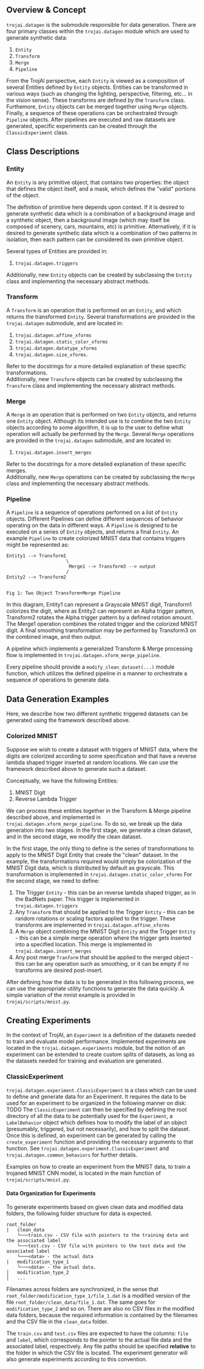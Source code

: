 ## Overview & Concept
`trojai.datagen` is the submodule responsible for data generation.  There are four primary classes 
 within the `trojai.datagen` module which are used to generate synthetic data:
 1. `Entity`
 2. `Transform`
 3. `Merge`
 4. `Pipeline`

From the TrojAI perspective, each `Entity` is viewed as a composition of several Entities
 defined by `Entity` objects.  Entities can be transformed in various ways (such as changing the 
 lighting, perspective, filtering, etc... in the vision sense).  These transforms are defined by the `Transform` class.  Furthemore, `Entity` objects can be merged together using `Merge` objects.  Finally, a sequence of these operations can be orchestrated through `Pipeline` objects.  After pipelines are executed and raw datasets are generated, specific experiments can be created through the `ClassicExperiment` class.


## Class Descriptions
### Entity
An `Entity` is any primitive object, that contains two properties: the object that defines the 
 object itself, and a mask, which defines the "valid" portions of the object.  

The definition of primitive here depends upon context.  If it is desired to generate synthetic 
 data which is a combination of a background image and a synthetic object, then a background image
 (which may itself be composed of scenery, cars,  mountains, etc) is primitive.  Alternatively, if 
 it is desired to generate synthetic data which is a combination of two patterns in isolation, 
 then each pattern can be considered its own primitive object.

Several types of Entities are provided in:
 1. `trojai.datagen.triggers`
 
Additionally, new `Entity` objects can be created by subclassing the `Entity` class and 
 implementing the necessary abstract methods.  
### Transform
A `Transform` is an operation that is performed on an `Entity`, and which returns the transformed
 `Entity`.  Several transformations are provided in the `trojai.datagen` submodule, and are 
 located in:
 1. `trojai.datagen.affine_xforms`
 2. `trojai.datagen.static_color_xforms`
 3. `trojai.datagen.datatype_xforms`
 4. `trojai.datagen.size_xforms`.  

Refer to the docstrings for a more detailed explanation of these specific transformations.  
 Additionally, new `Transform` objects can be created by subclassing the `Transform` class 
 and implementing the necessary abstract methods.   

### Merge
A `Merge` is an operation that is performed on two `Entity` objects, and returns one `Entity` 
 object.  Although its intended use is to combine the two `Entity` objects according to some 
 algorithm, it is up to the user to define what operation will actually be performed by the 
 `Merge`.  Several `Merge` operations are provided in the `trojai.datagen` submodule, and are 
 located in:
  1. `trojai.datagen.insert_merges`

Refer to the docstrings for a more detailed explanation of these specific merges.  
 Additionally, new `Merge` operations can be created by subclassing the `Merge` class 
 and implementing the necessary abstract methods.   

### Pipeline
A `Pipeline` is a sequence of operations performed on a list of `Entity` objects.  Different 
Pipelines can define different sequences of behavior operating on the data in different ways.  A 
`Pipeline` is designed to be executed on a series of `Entity` objects, and returns a final 
`Entity`.  An example `Pipeline` to create colorized MNIST data that contains triggers might be 
represented as:
```
Entity1 --> Transform1
                      \ 
                       Merge1 --> Transform3 --> output
                      /
Entity2 --> Transform2


Fig 1: Two Object Transform+Merge Pipeline
```
In this diagram, Entity1 can represent a Grayscale MNIST digit, Transform1 colorizes the 
digit, where as Entity2 can represent an Alpha trigger pattern, Transform2 rotates the Alpha 
trigger pattern by a defined rotation amount.  The Merge1 operation combines the rotated trigger 
and the colorized MNIST digit.  A final smoothing transformation may be performed by Transform3 
on the combined image, and then output.

A pipeline which implements a generalized Transform & Merge processing flow is implemented in 
`trojai.datagen.xform_merge_pipeline`.

Every pipeline should provide a `modify_clean_dataset(...)` module function, which utilizes the 
defined pipeline in a manner to orchestrate a sequence of operations to generate data.

## Data Generation Examples
Here, we describe how two different synthetic triggered datasets can be generated using the 
framework described above. 
### Colorized MNIST
Suppose we wish to create a dataset with triggers of MNIST data, where the digits are colorized 
according to some specification and that have a reverse lambda shaped trigger inserted at random 
locations.  We can use the framework described above to generate such a dataset.  

Conceptually, we have the following Entities:
 1. MNIST Digit
 2. Reverse Lambda Trigger

We can process these entities together in the Transform & Merge pipeline described above, and
implemented in `trojai.datagen.xform_merge_pipeline`.  To do so, we break up the data generation into
two stages.  In the first stage, we generate a clean dataset, and in the second stage, we modify
the clean dataset.

In the first stage, the only thing to define is the series of transformations to apply to the 
MNIST Digit Entity that create the "clean" dataset.  In the example, the transformations required
would simply be colorization of the MNIST Digit data, which is distributed by default as grayscale.
This transformation is implemented in `trojai.datagen.static_color_xforms` 
For the second stage, we need to define:
 1. The Trigger `Entity` - this can be an reverse lambda shaped trigger, as in the BadNets paper.
     This trigger is implemented in `trojai.datagen.triggers`
 2. Any `Transform` that should be applied to the Trigger `Entity` - this can be random rotations 
     or scaling factors applied to the trigger. These transforms are implemented in
     `trojai.datagen.affine_xforms`
 3. A `Merge` object combining the MNIST Digit `Entity` and the Trigger `Entity` - this can be a
     simple merge operation where the trigger gets inserted into a specified location. This merge 
     is implemented in `trojai.datagen.insert_merges`
 4. Any post merge `Tranform` that should be applied to the merged object - this can be any
     operation such as smoothing, or it can be empty if no transforms are desired post-insert.

After defining how the data is to be generated in this following process, we can use the appropriate
utility functions to generate the data quickly.  A simple variation of the mnist example is provided in `trojai/scripts/mnist.py`.

## Creating Experiments
In the context of TrojAI, an `Experiment` is a definition of the datasets needed to train and evaluate model performance.  Implemented experiments are located in the `trojai.datagen.experiments` module, but the notion of an experiment can be extended to create custom splits of datasets, as long as the datasets needed for training and evaluation are generated.

### ClassicExperiment
`trojai.datagen.experiment.ClassicExperiment` is a class which can be used to define and generate data for an Experiment.  It requires the data to be used for an experiment to be organized in the following manner on disk:
TODO
The `ClassicExperiment` can then be specified by defining the root directory of all the data to be potentially used for the `Experiment`, a `LabelBehavior` object which defines how to modify the label of an object (presumably, triggered, but not necessarily), and how to split the dataset.  Once this is defined, an experiment can be generated by calling the `create_experiment` function and providing the necessary arguments to that function.  See `trojai.datagen.experiment.ClassicExperiment` and `trojai.datagen.common_behaviors` for further details.   

Examples on how to create an experiment from the MNIST data, to train a trojaned MNIST CNN model, is located in the main function of `trojai/scripts/mnist.py`.  

#### Data Organization for Experiments
To generate experiments based on given clean data and modified data folders, the following folder structure for data is expected.
```
root_folder
|   clean_data
    └───train.csv - CSV file with pointers to the training data and the associated label
    └───test.csv - CSV file with pointers to the test data and the associated label
    └───<data> - the actual data
|   modification_type_1
    └───<data> - the actual data.
│   modification_type_2
│   ...
```
Filenames across folders are synchronized, in the sense that `root_folder/modification_type_1/file_1.dat` is a modified version of the file `root_folder/clean_data/file_1.dat`.  The same goes for `modification_type_2` and so on.  There are also no CSV files in the modified data folders, because the required information is contained by the filenames and the CSV file in the `clean_data` folder.   

The `train.csv` and `test.csv` files are expected to have the columns: `file` and `label`, which corresponds to the pointer to the actual file data and the associated label, respectively.  Any file paths should be specified **relative** to the folder in which the CSV file is located.  The experiment generator will also generate experiments according to this convention.